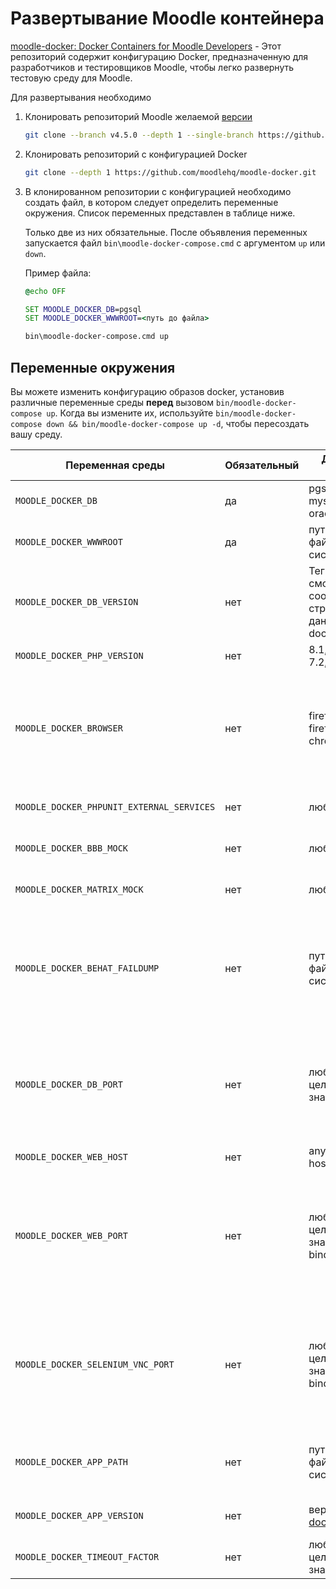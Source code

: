 # Развертывание Moodle контейнера

[moodle-docker: Docker Containers for Moodle Developers][mdldckr] - Этот репозиторий содержит конфигурацию Docker, предназначенную для разработчиков и тестировщиков Moodle, чтобы легко развернуть тестовую среду для Moodle.

Для развертывания необходимо

1. Клонировать репозиторий Moodle желаемой [версии][mdlgittags]

   ```bash
   git clone --branch v4.5.0 --depth 1 --single-branch https://github.com/moodle/moodle.git moodle
   ```

2. Клонировать репозиторий с конфигурацией Docker

   ```bash
   git clone --depth 1 https://github.com/moodlehq/moodle-docker.git
   ```

3. В клонированном репозитории с конфигурацией необходимо создать файл, в котором следует определить переменные окружения. Список переменных представлен в таблице ниже.

   Только две из них обязательные. После объявления переменных запускается файл `bin\moodle-docker-compose.cmd` с аргументом `up` или `down`.

   Пример файла:

   ```cmd
   @echo OFF

   SET MOODLE_DOCKER_DB=pgsql
   SET MOODLE_DOCKER_WWWROOT=<путь до файла>
   
   bin\moodle-docker-compose.cmd up
   ```


## Переменные окружения

Вы можете изменить конфигурацию образов docker, установив различные переменные среды **перед** вызовом `bin/moodle-docker-compose up`.
Когда вы измените их, используйте `bin/moodle-docker-compose down && bin/moodle-docker-compose up -d`, чтобы пересоздать вашу среду.


| Переменная среды                          | Обязательный | Допустимые значения                   | Стандартное   | Примечание                                                                    |
|-------------------------------------------|--------------|---------------------------------------|---------------|-------------------------------------------------------------------------------|
| `MOODLE_DOCKER_DB`                        | да           | pgsql, mariadb, mysql, mssql, oracle  | none          | Сервер базы данных, с которым нужно работать                                  |
| `MOODLE_DOCKER_WWWROOT`                   | да           | путь в вашей файловой системе         | none          | Путь к кодовой базе Moodle, которую вы собираетесь протестировать             |
| `MOODLE_DOCKER_DB_VERSION`                | нет          | Тег Docker - смотрите соответствующую страницу базы данных на docker-hub | mysql: 8.0 <br/>pgsql: 13 <br/>mariadb: 10.7 <br/>mssql: 2017-latest <br/>oracle: 21| Тег изображения в окне настройки сервера баз данных |
| `MOODLE_DOCKER_PHP_VERSION`               | нет          | 8.1, 8.0, 7.4, 7.3, 7.2, 7.1, 7.0, 5.6| 8.1           | Используемая версия php                                                       |
| `MOODLE_DOCKER_BROWSER`                   | нет          | firefox, chrome,  firefox:&lt;tag&gt;, chrome:&lt;tag&gt; | firefox:3       | Браузер, в котором будет запущен Behat. Поддерживает двоеточие, чтобы указать конкретную версию используемого образа Selenium docker. Например, firefox: 2.53.1 можно использовать для работы с более старыми версиями Moodle (< 3.5).              |
| `MOODLE_DOCKER_PHPUNIT_EXTERNAL_SERVICES` | нет          | любое значение                        | not set       | Если задано, будут добавлены зависимости для memcached, redis, solr и openldap|
| `MOODLE_DOCKER_BBB_MOCK`                  | нет          | любое значение                        | not set       | Если задано, то запускается и настраивается макет изображения BigBlueButton   |
| `MOODLE_DOCKER_MATRIX_MOCK`               | нет          | любое значение                        | not set       | Если задано, то запускается и настраивается макетное изображение матрицы      |
| `MOODLE_DOCKER_BEHAT_FAILDUMP`            | нет          | путь в вашей файловой системе         | not set       | Дампы сбоев Behat уже доступны по адресу http://localhost:8000/_/faildumps/ по умолчанию это позволяет сопоставлять определенную папку файловой системы для массового / автоматизированного извлечения дампов сбоев |
| `MOODLE_DOCKER_DB_PORT`                   | нет          | любое целочисленное значение          | none          | Если вы хотите привязаться к любому IP-адресу хоста, отличному от 127.0.0.1 по умолчанию, вы можете указать его в формате bind_ip:порт (0.0.0.0 означает привязку ко всем). Имя пользователя - "moodle" (или "sa" для mssql), а пароль - "m@0dl3ing". |
| `MOODLE_DOCKER_WEB_HOST`                  | нет          | any valid hostname                    | localhost     | Имя хоста для веб-сайта                                                       |
| `MOODLE_DOCKER_WEB_PORT`                  | нет          | любое целочисленное значение (or bind_ip:integer)| 127.0.0.1:8000| Номер порта для Интернета. Если установлено значение 0, порт не используется.<br/>Если вы хотите привязаться к любому IP-адресу хоста, отличному от 127.0.0.1 по умолчанию, вы можете указать его в формате bind_ip:порт (0.0.0.0 означает привязку ко всем). |
| `MOODLE_DOCKER_SELENIUM_VNC_PORT`         | нет          | любое целочисленное значение (or bind_ip:integer)| not set       | Если этот параметр установлен, узел selenium предоставит доступ к сеансу vnc на указанном порту. Аналогично MOODLE_DOCKER_WEB_PORT, вы можете дополнительно указать IP-адрес хоста для привязки. Если вы просто установите порт, VNC привязывается к 127.0.0.1 |
| `MOODLE_DOCKER_APP_PATH`                  | нет          | путь в вашей файловой системе         | not set       | Если этот параметр установлен и выбран браузер chrome, он запустит экземпляр приложения Moodle из вашей локальной кодовой базы |
| `MOODLE_DOCKER_APP_VERSION`               | нет          | версия [образа docker](https://docs.moodle.org/dev/Moodle_App_Docker_images) | not set       | Если установлено, запустится экземпляр приложения Moodle, если выбран браузер Chrome |
| `MOODLE_DOCKER_TIMEOUT_FACTOR`            | нет          | любое целочисленное значение          | 1             | Если этот параметр установлен, тайм-ауты в behat будут умножены на коэффициент|



[mdldckr]: https://github.com/moodlehq/moodle-docker?ysclid=m3cmxixg6e869372127
[mdlgittags]: https://github.com/moodle/moodle/tags
[setup-docker-imgs]: https://moodledev.io/general/app/development/setup/docker-images
[mhq]: https://moodle.com/